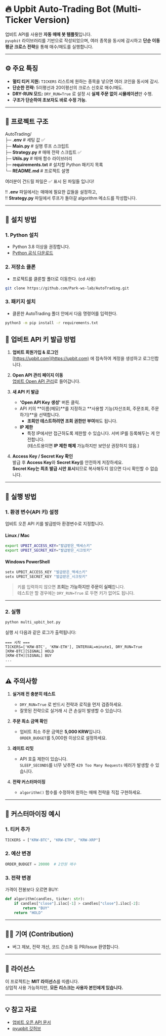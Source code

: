 # 🔥 Upbit Auto-Trading Bot (Multi-Ticker Version)

업비트 API를 사용한 **자동 매매 봇 템플릿**입니다.  
`pyupbit` 라이브러리를 기반으로 작성되었으며, 여러 종목을 동시에 감시하고 **단순 이동평균 크로스 전략**을 통해 매수/매도를 실행합니다.

---

## ⚙ 주요 특징

- **멀티 티커 지원:** `TICKERS` 리스트에 원하는 종목을 넣으면 여러 코인을 동시에 감시.
- **단순한 전략:** 5이평선과 20이평선의 크로스 신호로 매수/매도.
- **DRY-RUN 모드:** `DRY_RUN=True` 로 설정 시 **실제 주문 없이 시뮬레이션**만 수행.
- **구조가 단순하여 초보자도 바로 수정 가능.**

---

## 📂 프로젝트 구조

AutoTrading/<br>
 ├─ **.env**                   # 세팅 값 ✅<br>
 ├─ **Main.py**                # 실행 루프 스크립트<br>
 ├─ **Strategy.py**            # 매매 전략 스크립트 ✅<br>
 ├─ **Utils.py**               # 매매 함수 라이브러리 <br>
 ├─ **requirements.txt**       # 설치할 Python 패키지 목록<br>
 └─ **README.md**              # 프로젝트 설명<br>

여러분이 건드릴 파일은 ✅ 표시 된 파일들 입니다!

‼️ **.env** 파일에서는 매매에 필요한 값들을 설정하고,<br>
‼️ **Strategy.py** 파일에서 루프가 돌아갈 algorithm 메소드를 작성합니다.

---

## 🔧 설치 방법

### 1. Python 설치
- Python 3.8 이상을 권장합니다.
- [Python 공식 다운로드](https://www.python.org/downloads/)

### 2. 저장소 클론
- 프로젝트를 클론할 폴더로 이동한다. (cd 사용)
```bash
git clone https://github.com/Park-ws-lab/AutoTrading.git
```

### 3. 패키지 설치
- 클론한 AutoTrading 폴더 안에서 다음 명령어를 입력한다.
```bash
python3 -m pip install -r requirements.txt
```

## 📑 업비트 API 키 발급 방법

1. **업비트 회원가입 & 로그인**  
   [https://upbit.com](https://upbit.com) 에 접속하여 계정을 생성하고 로그인합니다.

2. **Open API 관리 페이지 이동**  
   [업비트 Open API 관리](https://upbit.com/mypage/open_api_management)로 들어갑니다.

3. **새 API 키 발급**  
   - **'Open API Key 생성'** 버튼 클릭.
   - API 키의 **이름(메모)**를 지정하고 **사용할 기능(자산조회, 주문조회, 주문하기)**을 선택합니다.  
     - **조회만 테스트하려면 조회 권한만 부여**해도 됩니다.
   - **IP 제한**  
     - 특정 IP에서만 접근하도록 제한할 수 있습니다. 서버 IP를 등록해두는 게 안전합니다.  
       (테스트용이면 **IP 제한 해제** 가능하지만 보안상 권장하지 않음.)

4. **Access Key / Secret Key 확인**  
   발급 후 **Access Key**와 **Secret Key**를 안전하게 저장하세요.  
   **Secret Key는 최초 발급 시만 표시**되므로 복사해두지 않으면 다시 확인할 수 없습니다.


---

## 🚀 실행 방법

### 1. 환경 변수(API 키) 설정
업비트 오픈 API 키를 발급받아 환경변수로 지정합니다.

#### Linux / Mac
```bash
export UPBIT_ACCESS_KEY="발급받은_액세스키"
export UPBIT_SECRET_KEY="발급받은_시크릿키"
```

#### Windows PowerShell
```powershell
setx UPBIT_ACCESS_KEY "발급받은_액세스키"
setx UPBIT_SECRET_KEY "발급받은_시크릿키"
```

> 키를 입력하지 않으면 **조회는 가능하지만 주문이 실패**합니다.  
> 테스트만 할 경우에는 `DRY_RUN=True` 로 두면 키가 없어도 됩니다.

---

### 2. 실행
```bash
python multi_upbit_bot.py
```

실행 시 다음과 같은 로그가 출력됩니다:
```
=== 시작 ===
TICKERS=['KRW-BTC', 'KRW-ETH'], INTERVAL=minute1, DRY_RUN=True
[KRW-BTC][SIGNAL] HOLD
[KRW-ETH][SIGNAL] BUY
...
```

---

## ⚠ 주의사항

1. **실거래 전 충분히 테스트**
   - `DRY_RUN=True` 로 반드시 전략과 로직을 먼저 검증하세요.
   - 잘못된 전략으로 실거래 시 큰 손실이 발생할 수 있습니다.

2. **주문 최소 금액 확인**
   - 업비트 최소 주문 금액은 **5,000 KRW**입니다.  
     `ORDER_BUDGET`를 5,000원 이상으로 설정하세요.

3. **레이트 리밋**
   - API 호출 제한이 있습니다.  
     `SLEEP_SECONDS`를 너무 낮추면 `429 Too Many Requests` 에러가 발생할 수 있습니다.

4. **전략 커스터마이징**
   - `algorithm()` 함수를 수정하여 원하는 매매 전략을 직접 구현하세요.

---

## 🧩 커스터마이징 예시

### 1. 티커 추가
```python
TICKERS = ["KRW-BTC", "KRW-ETH", "KRW-XRP"]
```

### 2. 예산 변경
```python
ORDER_BUDGET = 20000  # 2만원 매수
```

### 3. 전략 변경
가격이 전봉보다 오르면 BUY:
```python
def algorithm(candles, ticker: str):
    if candles["close"].iloc[-1] > candles["close"].iloc[-2]:
        return "BUY"
    return "HOLD"
```

---

## 🧑‍💻 기여 (Contribution)

- 버그 제보, 전략 개선, 코드 간소화 등 PR/Issue 환영합니다.

---

## 📜 라이선스

이 프로젝트는 **MIT 라이선스**를 따릅니다.  
상업적 사용 가능하지만, **모든 리스크는 사용자 본인에게 있습니다.**

---

## 💡 참고 자료

- [업비트 오픈 API 문서](https://docs.upbit.com/)
- [pyupbit 깃허브](https://github.com/sharebook-kr/pyupbit)
